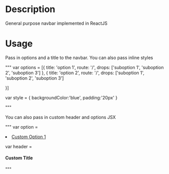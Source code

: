 # Description
General purpose navbar implemented in ReactJS

# Usage
Pass in options and a title to the navbar. You can also pass inline styles

"""
var options = [{
	title: 'option 1',
	route: '/',
	drops: ['suboption 1', 'suboption 2', 'suboption 3']
}, {
	title: 'option 2',
	route: '/',
	drops: ['suboption 1', 'suboption 2', 'suboption 3']

}]

var style = {
	backgroundColor:'blue',
	padding:'20px'
}

<Navbar options={options} title='Sample Title' style={style}/> 
"""

You can also pass in custom header and options JSX

"""
var option = <li className='navbar-option'>
	<a href='/'>Custom Option 1</a>
</li>

var header = <h4>Custom Title</h4>

<Navbar custom_option={option} custom_header={header}/>
"""

